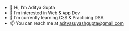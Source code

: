 - 👋 Hi, I’m Aditya Gupta
- 👀 I’m interested in Web & App Dev
- 🌱 I’m currently learning CSS & Practicing DSA
- 📫 You can reach me at adityasuyashgupta@gmail.com

<!---
AdiSuyash/AdiSuyash is a ✨ special ✨ repository because its `README.md` (this file) appears on your GitHub profile.
You can click the Preview link to take a look at your changes.
--->
